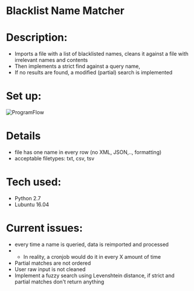 # Blacklist Name Matcher

# Description:
* Imports a file with a list of blacklisted names, cleans it against a file with irrelevant names and contents
* Then implements a strict find against a query name,
* If no results are found, a modified (partial) search is implemented

# Set up:
![ProgramFlow](https://cloud.githubusercontent.com/assets/5417573/21274782/8f3c8df0-c3d2-11e6-9514-a78e12a7b558.png)

# Details
* file has one name in every row (no XML, JSON,.., formatting)
* acceptable filetypes: txt, csv, tsv

# Tech used:
* Python 2.7
* Lubuntu 16.04

# Current issues:
* every time a name is queried, data is reimported and processed
* * In reality, a cronjob would do it in every X amount of time
* Partial matches are not ordered
* User raw input is not cleaned
* Implement a fuzzy search using Levenshtein distance, if strict and partial matches don't return anything